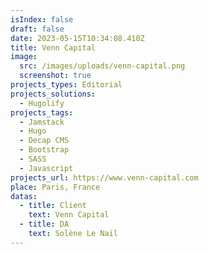 ```yaml
---
isIndex: false
draft: false
date: 2023-05-15T10:34:08.410Z
title: Venn Capital
image:
  src: /images/uploads/venn-capital.png
  screenshot: true
projects_types: Editorial
projects_solutions:
  - Hugolify
projects_tags:
  - Jamstack
  - Hugo
  - Decap CMS
  - Bootstrap
  - SASS
  - Javascript
projects_url: https://www.venn-capital.com
place: Paris, France
datas:
  - title: Client
    text: Venn Capital
  - title: DA
    text: Solène Le Nail
---
```

